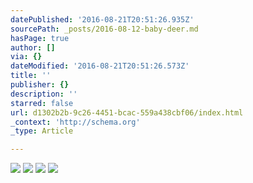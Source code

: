 ```yaml
---
datePublished: '2016-08-21T20:51:26.935Z'
sourcePath: _posts/2016-08-12-baby-deer.md
hasPage: true
author: []
via: {}
dateModified: '2016-08-21T20:51:26.573Z'
title: ''
publisher: {}
description: ''
starred: false
url: d1302b2b-9c26-4451-bcac-559a438cbf06/index.html
_context: 'http://schema.org'
_type: Article

---
```

![](https://the-grid-user-content.s3-us-west-2.amazonaws.com/7450644b-d4bb-4709-871d-59a627a2dbf2.jpg)
![](https://the-grid-user-content.s3-us-west-2.amazonaws.com/99e193a4-de72-4237-82ff-e242af4f9dd7.jpg)
![](https://the-grid-user-content.s3-us-west-2.amazonaws.com/82e7a655-f497-429c-a2ab-5fbd16dace52.jpg)
![](https://the-grid-user-content.s3-us-west-2.amazonaws.com/f4594793-2d7a-4ecd-a1d6-ec7d40732db8.jpg)
